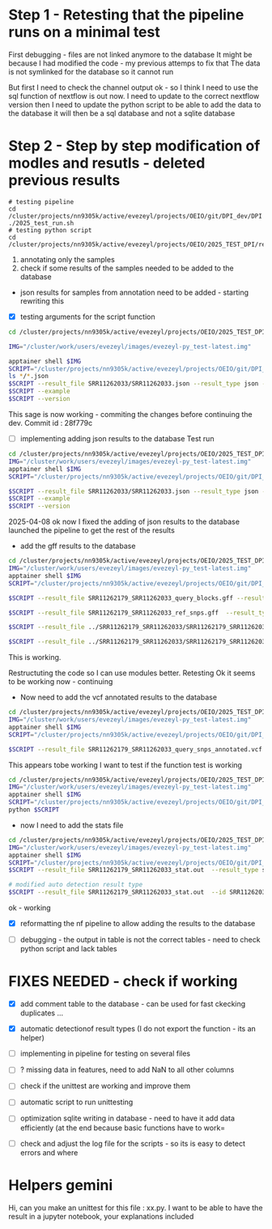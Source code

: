 

# Step 1 - Retesting that the pipeline runs on a minimal test

First debugging - files are not linked anymore to the database 
It might be because I had modified the code - my previous attemps to fix that
The data is not symlinked for the database so it cannot run 

But first I need to check the channel  output 
ok - so I think I need to use the sql function of nextflow is out now. 
I need to update to the correct nextflow version
then I need to update the python script to be able to add the data to the database
it will then be a sql database and not a sqlite database


<!-- was here before modif - could restore specific folders as is 
I need to restor to commit ID  or to take those files from there : 7e50c99
git diff 7e50c99 -- modules

git checkout 7e50c99 -- modules
git checkout 7e50c99 -- workflows
-->


# Step 2 - Step by step modification of modles and resutls - deleted previous results

```shell
# testing pipeline
cd /cluster/projects/nn9305k/active/evezeyl/projects/OEIO/git/DPI_dev/DPI
./2025_test_run.sh
# testing python script
cd /cluster/projects/nn9305k/active/evezeyl/projects/OEIO/2025_TEST_DPI/results

``` 
1. annotating only the samples 
2. check if some results of the samples needed to be added to the database
- json results for samples from annotation need to be added - starting rewriting this

- [x] testing arguments for the script function
```bash
cd /cluster/projects/nn9305k/active/evezeyl/projects/OEIO/2025_TEST_DPI/results/02_ANNOTATE

IMG="/cluster/work/users/evezeyl/images/evezeyl-py_test-latest.img"

apptainer shell $IMG
SCRIPT="/cluster/projects/nn9305k/active/evezeyl/projects/OEIO/git/DPI_dev/DPI/bin/results_to_db.py"
ls */*.json
$SCRIPT --result_file SRR11262033/SRR11262033.json --result_type json --id SRR11262033 --database 2025_DPI_test.sqlite --comment test
$SCRIPT --example
$SCRIPT --version
``` 

This sage is now working - commiting the changes before continuing the dev. 
Commit id : 28f779c
 

- [ ] implementing adding json results to the database
Test run 
```bash
cd /cluster/projects/nn9305k/active/evezeyl/projects/OEIO/2025_TEST_DPI/results/02_ANNOTATE
IMG="/cluster/work/users/evezeyl/images/evezeyl-py_test-latest.img"
apptainer shell $IMG
SCRIPT="/cluster/projects/nn9305k/active/evezeyl/projects/OEIO/git/DPI_dev/DPI/bin/results_to_db.py"

$SCRIPT --result_file SRR11262033/SRR11262033.json --result_type json --id SRR11262033 --database 2025_DPI_test.sqlite --comment test
$SCRIPT --example
$SCRIPT --version
```

2025-04-08 ok now I fixed the adding of json results to the database
launched the pipeline to get the rest of the results

- add the gff results to the database
```bash
cd /cluster/projects/nn9305k/active/evezeyl/projects/OEIO/2025_TEST_DPI/results/04_NUCDIFF/SRR11262179_SRR11262033
IMG="/cluster/work/users/evezeyl/images/evezeyl-py_test-latest.img"
apptainer shell $IMG
SCRIPT="/cluster/projects/nn9305k/active/evezeyl/projects/OEIO/git/DPI_dev/DPI/bin/results_to_db.py"

$SCRIPT --result_file SRR11262179_SRR11262033_query_blocks.gff --result_type gff --id SRR11262033 --database 2025_DPI_test.sqlite --comment test

$SCRIPT --result_file SRR11262179_SRR11262033_ref_snps.gff  --result_type gff --id SRR11262033 --database 2025_DPI_test.sqlite --comment test

$SCRIPT --result_file ../SRR11262179_SRR11262033/SRR11262179_SRR11262033_query_blocks.gff  --result_type gff --id SRR11262033 --database 2025_DPI_test.sqlite --comment test

$SCRIPT --result_file ../SRR11262179_SRR11262033/SRR11262179_SRR11262033_ref_snps.gff  --result_type gff --id SRR11262033 --database 2025_DPI_test.sqlite --comment test

```
This is working. 

Restructuting the code so I can use modules better.
Retesting 
Ok it seems to be working now - continuing


- Now need to add the vcf annotated results to the database 

```bash
cd /cluster/projects/nn9305k/active/evezeyl/projects/OEIO/2025_TEST_DPI/results/06_VCF_ANNOTATOR
IMG="/cluster/work/users/evezeyl/images/evezeyl-py_test-latest.img"
apptainer shell $IMG
SCRIPT="/cluster/projects/nn9305k/active/evezeyl/projects/OEIO/git/DPI_dev/DPI/bin/results_to_db.py"

$SCRIPT --result_file SRR11262179_SRR11262033_query_snps_annotated.vcf  --result_type vcf --id SRR11262033 --database 2025_DPI_test.sqlite --comment test
```

This appears tobe working
I want to test if the function test is working

```bash
cd /cluster/projects/nn9305k/active/evezeyl/projects/OEIO/2025_TEST_DPI/results/06_VCF_ANNOTATOR
IMG="/cluster/work/users/evezeyl/images/evezeyl-py_test-latest.img"
apptainer shell $IMG
SCRIPT="/cluster/projects/nn9305k/active/evezeyl/projects/OEIO/git/DPI_dev/DPI/bin/funktions/vcf_to_df.py"
python $SCRIPT
```

- now I need to add the stats file 

```bash
cd /cluster/projects/nn9305k/active/evezeyl/projects/OEIO/2025_TEST_DPI/results/04_NUCDIFF/SRR11262179_SRR11262033
IMG="/cluster/work/users/evezeyl/images/evezeyl-py_test-latest.img"
apptainer shell $IMG
SCRIPT="/cluster/projects/nn9305k/active/evezeyl/projects/OEIO/git/DPI_dev/DPI/bin/results_to_db.py"
$SCRIPT --result_file SRR11262179_SRR11262033_stat.out  --result_type stats --id SRR11262033 --database 2025_DPI_test.sqlite --comment test

# modified auto detection result type
$SCRIPT --result_file SRR11262179_SRR11262033_stat.out  --id SRR11262033 --database 2025_DPI_test.sqlite --comment test

```
ok - working

- [x] reformatting the nf pipeline to allow adding the results to the database
- [ ] debugging - the output in table is not the correct tables - need to check python script and lack tables




# FIXES NEEDED - check if working
- [x] add comment table to the database - can be used for fast ckecking duplicates ...
- [x] automatic detectionof result types (I do not export the function - its an helper)

- [ ] implementing in pipeline for testing on several files
- [ ] ? missing data in features, need to add NaN to all other columns
- [ ] check if the unittest are working and improve them
- [ ] automatic script to run unittesting 
- [ ] optimization sqlite writing in database - need to have it add data efficiently (at the end because basic functions have to work=
- [ ] check and adjust the log file for the scripts - so its is easy to detect errors and where 

# Helpers gemini 
Hi, can you make an unittest for this file : xx.py. I want to be able to have the result in a jupyter notebook, your explanations included